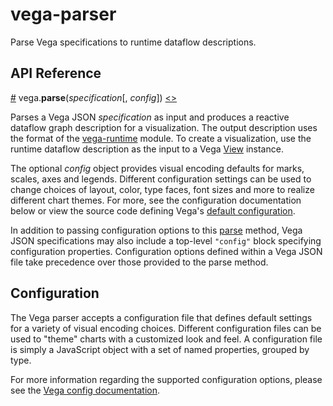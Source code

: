 # vega-parser

Parse Vega specifications to runtime dataflow descriptions.

## API Reference

<a name="parse" href="#parse">#</a>
vega.<b>parse</b>(<i>specification</i>[, <i>config</i>])
[<>](https://github.com/vega/vega/blob/master/packages/vega-parser/src/parse.js "Source")

Parses a Vega JSON *specification* as input and produces a reactive dataflow graph description for a visualization. The output description uses the format of the [vega-runtime](https://github.com/vega/vega/packages/vega-runtime) module. To create a visualization, use the runtime dataflow description as the input to a Vega [View](https://github.com/vega/vega/packages/vega-view) instance.

The optional *config* object provides visual encoding defaults for marks, scales, axes and legends. Different configuration settings can be used to change choices of layout, color, type faces, font sizes and more to realize different chart themes. For more, see the configuration documentation below or view the source code defining Vega's [default configuration](https://github.com/vega/vega/blob/master/packages/vega-parser/src/config.js).

In addition to passing configuration options to this [parse](#parse) method, Vega JSON specifications may also include a top-level `"config"` block specifying configuration properties. Configuration options defined within a Vega JSON file take precedence over those provided to the parse method.

## Configuration

The Vega parser accepts a configuration file that defines default settings for a variety of visual encoding choices. Different configuration files can be used to "theme" charts with a customized look and feel. A configuration file is simply a JavaScript object with a set of named properties, grouped by type.

For more information regarding the supported configuration options, please see the [Vega config documentation](https://vega.github.io/vega/docs/config/).
